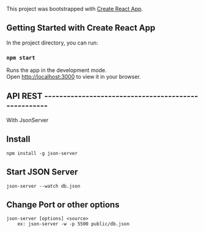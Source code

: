 This project was bootstrapped with [Create React App](https://github.com/facebook/create-react-app).

## Getting Started with Create React App

In the project directory, you can run:

### `npm start`

Runs the app in the development mode.\
Open [http://localhost:3000](http://localhost:3000) to view it in your browser.



## API REST ----------------------------------------------------
With JsonServer

## Install 
	npm install -g json-server

## Start JSON Server

	json-server --watch db.json


## Change Port or other options
	json-server [options] <source>
		ex: json-server -w -p 5500 public/db.json  
